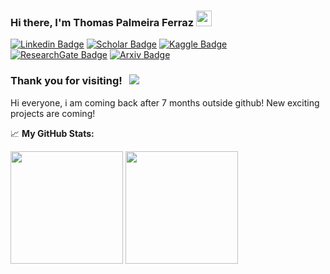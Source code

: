 ### Hi there, I'm Thomas Palmeira Ferraz <img src="https://media.giphy.com/media/hvRJCLFzcasrR4ia7z/giphy.gif" width="25px">

[![Linkedin Badge](https://img.shields.io/badge/-LinkedIn-0e76a8?style=flat-square&logo=Linkedin&logoColor=white)](https://www.linkedin.com/in/thomasferraz/)
[![Scholar Badge](https://img.shields.io/badge/G_Scholar-4285F4?style=flat-square&logo=googlescholar&logoColor=white)](https://scholar.google.com.br/citations?user=piIjq8MAAAAJ&hl=pt-BR)
[![Kaggle Badge](https://img.shields.io/badge/Kaggle-20BEFF?style=flat-square&logo=kaggle&logoColor=black)](https://www.kaggle.com/thomasferraz)
[![ResearchGate Badge](https://img.shields.io/badge/ResearchGate-00CCBB?style=flat-square&logo=researchgate&logoColor=white)](https://www.researchgate.net/profile/Thomas-Palmeira-Ferraz)
[![Arxiv Badge](https://img.shields.io/badge/arXiv-B31B1B?style=flat-square&logo=arxiv&logoColor=white)](https://arxiv.org/search/cs?searchtype=author&query=Ferraz%2C+T+P)
<!--Icons from https://github.com/simple-icons/simple-icons/blob/develop/slugs.md and https://simpleicons.org/?q=kaggle and https://shields.io/#your-badge and https://github.com/progfay/shields-with-icon-->

### Thank you for visiting! &nbsp; ![](https://visitor-badge.glitch.me/badge?page_id=thomas-ferraz.thomas-ferraz)

Hi everyone, i am coming back after 7 months outside github! New exciting projects are coming!


📈 **My GitHub Stats:**

<p>
  <img height="180em" src="https://github-readme-stats.vercel.app/api?username=thomas-ferraz&show_icons=true&hide_border=true&&count_private=true&include_all_commits=true&theme=radical" />
  <img height="180em" src="https://github-readme-stats.vercel.app/api/top-langs/?username=thomas-ferraz&show_icons=true&hide_border=true&layout=compact&langs_count=8&theme=radical&hide=jupyter%20notebook"/>
</p>
